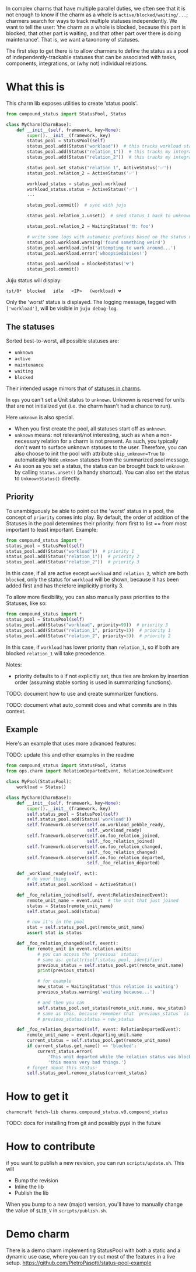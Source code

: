 In complex charms that have multiple parallel duties, we often see that it is not enough to know if the charm as a whole is `active/blocked/waiting/...`; charmers search for ways to track multiple statuses independently. We want to tell the user: 'the charm as a whole is blocked, because this part is blocked, that other part is waiting, and that other part over there is doing maintenance'.
That is, we want a taxonomy of statuses.

The first step to get there is to allow charmers to define the status as a pool of independently-trackable statuses that can be associated with tasks, components, integrations, or (why not) individual relations.

# What this is

This charm lib exposes utilities to create 'status pools'.
```python
from compound_status import StatusPool, Status

class MyCharm(CharmBase):
    def __init__(self, framework, key=None):
        super().__init__(framework, key)
        status_pool = StatusPool(self)
        status_pool.add(Status("workload"))  # this tracks workload status
        status_pool.add(Status("relation_1"))  # this tracks my integration #1
        status_pool.add(Status("relation_2"))  # this tracks my integration #2

        status_pool.set_status("relation_1", ActiveStatus('✅'))
        status_pool.relation_2 = ActiveStatus('✅')

        workload_status = status_pool.workload
        workload_status.status = ActiveStatus('✅')
        ...

        status_pool.commit()  # sync with juju

        status_pool.relation_1.unset()  # send status_1 back to unknown, until you set it again.

        status_pool.relation_2 = WaitingStatus('𝌗: foo')

        # write some logs with automatic prefixes based on the status name
        status_pool.workload.warning('found something weird')
        status_pool.workload.info('attempting to work around...')
        status_pool.workload.error('whoopsiedaisies!')

        status_pool.workload = BlockedStatus('💔')
        status_pool.commit()
```

Juju status will display:

`tst/0*  blocked   idle   <IP>   (workload) 💔`

Only the 'worst' status is displayed.
The logging message, tagged with `['workload']`, will be visible in `juju debug-log`.

## The statuses

Sorted best-to-worst, all possible statuses are:
 - `unknown`
 - `active`
 - `maintenance`
 - `waiting`
 - `blocked`

Their intended usage mirrors that of [statuses in charms](https://discourse.charmhub.io/t/status-values/1168).

In `ops` you can't set a Unit status to `unknown`. Unknown is reserved for units that are not initialized yet (i.e. the charm hasn't had a chance to run).

Here `unknown` is also special.

  - When you first create the pool, all statuses start off as `unknown`.
  - `unknown` means: not relevant/not interesting, such as when a non-necessary relation for a charm is not present. As such, you typically don't want to surface unknown statuses to the user. Therefore, you can also choose to init the pool with attribute `skip_unknown=True` to automatically hide `unknown` statuses from the summarized pool message.
  - As soon as you set a status, the status can be brought back to `unknown` by calling `Status.unset()` (a handy shortcut).  You can also set the status to `UnknownStatus()` directly.

## Priority

To unambiguously be able to point out the 'worst' status in a pool, the concept of `priority` comes into play.
By default, the order of addition of the Statuses in the pool determines their priority:
from first to list == from most important to least important.
Example:

```python
from compound_status import *
status_pool = StatusPool(self)
status_pool.add(Status("workload"))  # priority 1
status_pool.add(Status("relation_1"))  # priority 2
status_pool.add(Status("relation_2"))  # priority 3
```

In this case, if all are active except `workload` and `relation_2`, which are both `blocked`, only the status for `workload` will be shown, because it has been added first and has therefore implicitly priority 3.

To allow more flexibility, you can also manually pass priorities to the Statuses, like so:

```python
from compound_status import *
status_pool = StatusPool(self)
status_pool.add(Status("workload", priority=99))  # priority 3
status_pool.add(Status("relation_1", priority=1))  # priority 1
status_pool.add(Status("relation_2", priority=3))  # priority 2
```

In this case, if `workload` has lower priority than `relation_1`, so if both are blocked `relation_1` will take precedence.

Notes:
- priority defaults to `0` if not explicitly set, thus ties are broken by insertion order (assuming stable sorting is used in summarizing functions).

TODO: document how to use and create summarizer functions.

TODO: document what auto_commit does and what commits are in this context.

## Example

Here's an example that uses more advanced features:

TODO: update this and other examples in the readme

```python
from compound_status import StatusPool, Status
from ops.charm import RelationDepartedEvent, RelationJoinedEvent

class MyPool(StatusPool):
    workload = Status()

class MyCharm(CharmBase):
    def __init__(self, framework, key=None):
        super().__init__(framework, key)
        self.status_pool = StatusPool(self)
        self.status_pool.add(Status('workload'))
        self.framework.observe(self.on.workload_pebble_ready,
                               self._workload_ready)
        self.framework.observe(self.on.foo_relation_joined,
                               self._foo_relation_joined)
        self.framework.observe(self.on.foo_relation_changed,
                               self._foo_relation_changed)
        self.framework.observe(self.on.foo_relation_departed,
                               self._foo_relation_departed)

    def _workload_ready(self, evt):
        # do your thing
        self.status_pool.workload = ActiveStatus()

    def _foo_relation_joined(self, event:RelationJoinedEvent):
        remote_unit_name = event.unit  # the unit that just joined
        status = Status(remote_unit_name)
        self.status_pool.add(status)

        # now it's in the pool
        stat = self.status_pool.get(remote_unit_name)
        assert stat is status

    def _foo_relation_changed(self, event):
        for remote_unit in event.relation.units:
            # you can access the 'previous' status:
            # same as: getattr(self.status_pool, identifier)
            previous_status = self.status_pool.get(remote_unit.name)
            print(previous_status)

            # for example
            new_status = WaitingStatus('this relation is waiting')
            previous_status.warning('waiting because...')

            # and then you can
            self.status_pool.set_status(remote_unit.name, new_status)
            # same as this, because remember that `previous_status` is a `Status` object in the pool:
            # previous_status.status = new_status

    def _foo_relation_departed(self, event: RelationDepartedEvent):
        remote_unit_name = event.departing_unit.name
        current_status = self.status_pool.get(remote_unit_name)
        if current_status.get_name() == 'blocked':
            current_status.error(
                'This unit departed while the relation status was blocked;'
                'this means very bad things.')
        # forget about this status:
        self.status_pool.remove_status(current_status)
```


# How to get it

```
charmcraft fetch-lib charms.compound_status.v0.compound_status
```

TODO: docs for installing from git and possibly pypi in the future

# How to contribute
if you want to publish a new revision, you can run `scripts/update.sh`.
This will
 - Bump the revision
 - Inline the lib
 - Publish the lib

When you bump to a new (major) version, you'll have to manually change the
value of `$LIB_V` in `scripts/publish.sh`.

# Demo charm

There is a demo charm implementing StatusPool with both a static and a dynamic use case, where you can try out most of the features in a live setup.
https://github.com/PietroPasotti/status-pool-example
